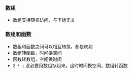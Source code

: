 ### 数组

* 数组支持随机访问，与下标无关

### 数组和函数

* 数组和函数之间可以相互转换，都是映射
* 数组转函数，时间换空间
* 函数转数组，空间换时间
* `2 * i` 没必要用数组存起来，这时时间换空间，数组转函数